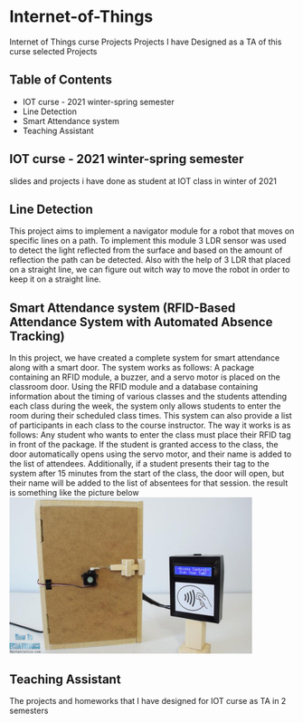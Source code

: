 # Internet-of-Things
Internet of Things curse Projects
Projects I have Designed as a TA of this curse
selected Projects

## Table of Contents
- IOT curse - 2021 winter-spring semester
- Line Detection
- Smart Attendance system 
- Teaching Assistant

## IOT curse - 2021 winter-spring semester
slides and projects i have done as student at IOT class in winter of 2021
## Line Detection
This project aims to implement a navigator module for a robot that moves on specific lines on a path. To implement this module 3 LDR sensor was used to detect the light reflected from the surface and based on the amount of reflection the path can be detected. Also with the help of 3 LDR that placed on a straight line, we can figure out witch way to move the robot in order to keep it on a straight line.
## Smart Attendance system (RFID-Based Attendance System with Automated Absence Tracking)
In this project, we have created a complete system for smart attendance along with a smart door. 
The system works as follows: 
A package containing an RFID module, a buzzer, and a servo motor is placed on the classroom door.
Using the RFID module and a database containing information about the timing of various classes and the students attending each class during the week, the system only allows students to enter the room during their scheduled class times.
This system can also provide a list of participants in each class to the course instructor. The way it works is as follows: Any student who wants to enter the class must place their RFID tag in front of the package. If the student is granted access to the class, the door automatically opens using the servo motor, and their name is added to the list of attendees. Additionally, if a student presents their tag to the system after 15 minutes from the start of the class, the door will open, but their name will be added to the list of absentees for that session.
the result is something like the picture below
![Alt text](image.png)
## Teaching Assistant
The projects and homeworks that I have designed for IOT curse as TA in 2 semesters
